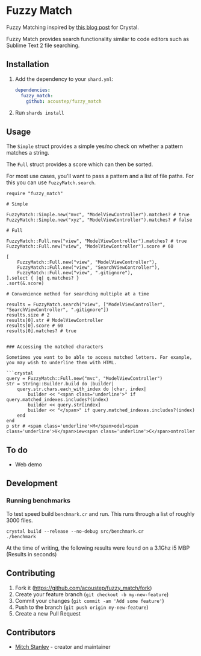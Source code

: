 # Fuzzy Match

Fuzzy Matching inspired by [this blog post](https://www.forrestthewoods.com/blog/reverse_engineering_sublime_texts_fuzzy_match/) for Crystal.

Fuzzy Match provides search functionality similar to code editors such as Sublime Text 2 file searching.

## Installation

1. Add the dependency to your `shard.yml`:

   ```yaml
   dependencies:
     fuzzy_match:
       github: acoustep/fuzzy_match
   ```

2. Run `shards install`

## Usage

The `Simple` struct provides a simple yes/no check on whether a pattern matches a string.

The `Full` struct provides a score which can then be sorted.

For most use cases, you'll want to pass a pattern and a list of file paths. For this you can use `FuzzyMatch.search`.

```crystal
require "fuzzy_match"

# Simple

FuzzyMatch::Simple.new("mvc", "ModelViewController").matches? # true
FuzzyMatch::Simple.new("xyz", "ModelViewController").matches? # false

# Full

FuzzyMatch::Full.new("view", "ModelViewController").matches? # true
FuzzyMatch::Full.new("view", "ModelViewController").score # 60

[
	FuzzyMatch::Full.new("view", "ModelViewController"),
	FuzzyMatch::Full.new("view", "SearchViewController"),
	FuzzyMatch::Full.new("view", ".gitignore"),
].select { |q| q.matches? }
.sort(&.score)

# Convenience method for searching multiple at a time

results = FuzzyMatch.search("view", ["ModelViewController", "SearchViewController", ".gitignore"])
results.size # 2
results[0].str # ModelViewController
results[0].score # 60
results[0].matches? # true


### Accessing the matched characters

Sometimes you want to be able to access matched letters. For example, you may wish to underline them with HTML.

```crystal
query = FuzzyMatch::Full.new("mvc", "ModelViewController")
str = String::Builder.build do |builder|
	query.str.chars.each_with_index do |char, index|
		builder << "<span class='underline'>" if query.matched_indexes.includes?(index)
		builder << query.str[index]
		builder << "</span>" if query.matched_indexes.includes?(index)
	end
end
p str # <span class='underline'>M</span>odel<span class='underline'>V</span>iew<span class='underline'>C</span>ontroller
```

## To do

* Web demo

## Development

### Running benchmarks

To test speed build `benchmark.cr` and run. This runs through a list of roughly 3000 files.

```crystal
crystal build --release --no-debug src/benchmark.cr
./benchmark
```

At the time of writing, the following results were found on a 3.1Ghz i5 MBP (Results in seconds)

## Contributing

1. Fork it (<https://github.com/acoustep/fuzzy_match/fork>)
2. Create your feature branch (`git checkout -b my-new-feature`)
3. Commit your changes (`git commit -am 'Add some feature'`)
4. Push to the branch (`git push origin my-new-feature`)
5. Create a new Pull Request

## Contributors

- [Mitch Stanley](https://github.com/acoustep) - creator and maintainer
